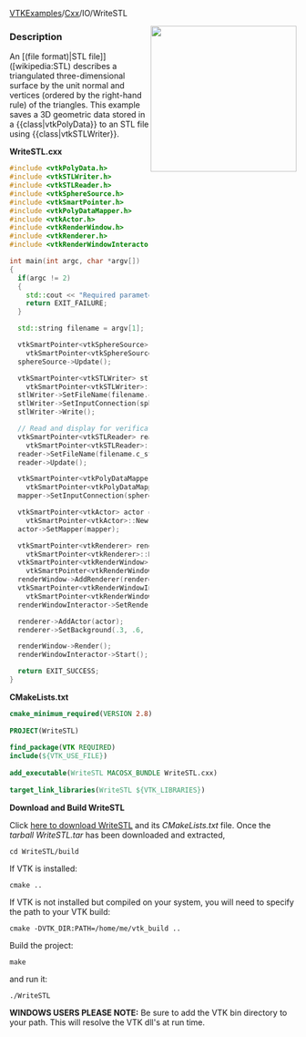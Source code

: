 [VTKExamples](Home)/[Cxx](Cxx)/IO/WriteSTL

<img align="right" src="https://github.com/lorensen/VTKExamples/raw/master/Testing/Baseline/IO/TestWriteSTL.png" width="256" />

### Description
An [(file format)|STL file]]([wikipedia:STL) describes a triangulated three-dimensional surface by the unit normal and vertices (ordered by the right-hand rule) of the triangles. This example saves a 3D geometric data stored in a {{class|vtkPolyData}} to an STL file using {{class|vtkSTLWriter}}.

**WriteSTL.cxx**
```c++
#include <vtkPolyData.h>
#include <vtkSTLWriter.h>
#include <vtkSTLReader.h>
#include <vtkSphereSource.h>
#include <vtkSmartPointer.h>
#include <vtkPolyDataMapper.h>
#include <vtkActor.h>
#include <vtkRenderWindow.h>
#include <vtkRenderer.h>
#include <vtkRenderWindowInteractor.h>

int main(int argc, char *argv[])
{
  if(argc != 2)
  {
    std::cout << "Required parameters: filename.stl" << std::endl;
    return EXIT_FAILURE;
  }

  std::string filename = argv[1];

  vtkSmartPointer<vtkSphereSource> sphereSource =
    vtkSmartPointer<vtkSphereSource>::New();
  sphereSource->Update();

  vtkSmartPointer<vtkSTLWriter> stlWriter =
    vtkSmartPointer<vtkSTLWriter>::New();
  stlWriter->SetFileName(filename.c_str());
  stlWriter->SetInputConnection(sphereSource->GetOutputPort());
  stlWriter->Write();

  // Read and display for verification
  vtkSmartPointer<vtkSTLReader> reader =
    vtkSmartPointer<vtkSTLReader>::New();
  reader->SetFileName(filename.c_str());
  reader->Update();

  vtkSmartPointer<vtkPolyDataMapper> mapper =
    vtkSmartPointer<vtkPolyDataMapper>::New();
  mapper->SetInputConnection(sphereSource->GetOutputPort());

  vtkSmartPointer<vtkActor> actor =
    vtkSmartPointer<vtkActor>::New();
  actor->SetMapper(mapper);

  vtkSmartPointer<vtkRenderer> renderer =
    vtkSmartPointer<vtkRenderer>::New();
  vtkSmartPointer<vtkRenderWindow> renderWindow =
    vtkSmartPointer<vtkRenderWindow>::New();
  renderWindow->AddRenderer(renderer);
  vtkSmartPointer<vtkRenderWindowInteractor> renderWindowInteractor =
    vtkSmartPointer<vtkRenderWindowInteractor>::New();
  renderWindowInteractor->SetRenderWindow(renderWindow);

  renderer->AddActor(actor);
  renderer->SetBackground(.3, .6, .3); // Background color green

  renderWindow->Render();
  renderWindowInteractor->Start();

  return EXIT_SUCCESS;
}
```
**CMakeLists.txt**
```cmake
cmake_minimum_required(VERSION 2.8)
 
PROJECT(WriteSTL)
 
find_package(VTK REQUIRED)
include(${VTK_USE_FILE})
 
add_executable(WriteSTL MACOSX_BUNDLE WriteSTL.cxx)
 
target_link_libraries(WriteSTL ${VTK_LIBRARIES})
```

**Download and Build WriteSTL**

Click [here to download WriteSTL](https://github.com/lorensen/VTKWikiExamplesTarballs/raw/master/WriteSTL.tar) and its *CMakeLists.txt* file.
Once the *tarball WriteSTL.tar* has been downloaded and extracted,
```
cd WriteSTL/build 
```
If VTK is installed:
```
cmake ..
```
If VTK is not installed but compiled on your system, you will need to specify the path to your VTK build:
```
cmake -DVTK_DIR:PATH=/home/me/vtk_build ..
```
Build the project:
```
make
```
and run it:
```
./WriteSTL
```
**WINDOWS USERS PLEASE NOTE:** Be sure to add the VTK bin directory to your path. This will resolve the VTK dll's at run time.

